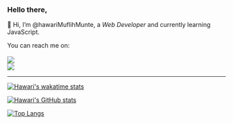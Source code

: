 ### Hello there, <br/>

👋 Hi, I’m @hawariMuflihMunte, a *Web Developer* and currently learning JavaScript.<br>

You can reach me on:<br/><br/>
<img src="https://img.shields.io/badge/WhatsApp-081265942424-white?logo=whatsapp&style=social" /> <br/>
<img src="https://img.shields.io/badge/Instagram-procodeline.way-white?logo=instagram&style=social"/> <br/>

---


[![Hawari's wakatime stats](https://github-readme-stats.vercel.app/api/wakatime?username=hawariMuflihMunte&theme=tokyonight&include_all_commits=true&border_radius=0&hide_border=true)](https://github.com/anuraghazra/github-readme-stats)

[![Hawari's GitHub stats](https://github-readme-stats.vercel.app/api?username=hawariMuflihMunte&theme=tokyonight&count_private=true&include_all_commits=true&show_icons=true&border_radius=0&hide_border=true)]()

[![Top Langs](https://github-readme-stats.vercel.app/api/top-langs/?username=hawariMuflihMunte&layout=compact&theme=tokyonight&border_radius=0&hide_border=true)]()


<!-- - 💞️ I’m looking to collaborate on ... -->
<!---
hawariMuflihMunte/hawariMuflihMunte is a ✨ special ✨ repository because its `README.md` (this file) appears on your GitHub profile.
You can click the Preview link to take a look at your changes.
--->

<!--
<img src="https://i.pinimg.com/originals/2a/53/65/2a53651a35816f499270d8275fd5318f.gif" alt="Web Dev Gif" />
<img src="https://tennisalberta.com/wp-content/uploads/2019/09/web-dev-gif.gif" alt="Web Dev Gif #2" />
-->
